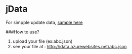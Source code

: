 # jData
For simpple update data, [sample here](http://jdata.azurewebsites.net/)

###How to use?
1. upload your file (ex:abc.json)
2. see your file at : http://jdata.azurewebsites.net/abc.json


